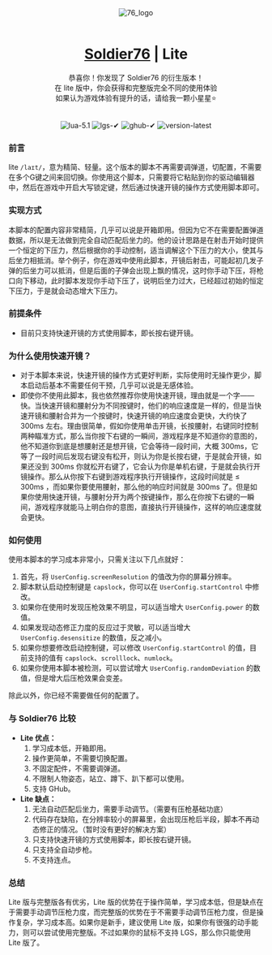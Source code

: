 <div align="center">
  <img src="./static/img/76_logo.png" alt="76_logo">
</div>
<br>
<h1 align="center">
  <a href="./README.md">Soldier76</a> | Lite
</h1>
<div align="center">恭喜你！你发现了 Soldier76 的衍生版本！</div>
<div align="center">在 lite 版中，你会获得和完整版完全不同的使用体验</div>
<div align="center">如果认为游戏体验有提升的话，请给我一颗小星星⭐</div>
<br>
<p align="center">
  <img src="https://img.shields.io/badge/lua-5.1-00007F.svg?style=flat-square&logo" alt="lua-5.1">
  <!-- <img src="https://img.shields.io/badge/logitech-✔-A7F079.svg?style=flat-square&logo" alt="logitech-✔"> -->
  <img src="https://img.shields.io/badge/lgs-✔-A7F079.svg?style=flat-square&logo" alt="lgs-✔">
  <img src="https://img.shields.io/badge/ghub-✔-00B8FC.svg?style=flat-square&logo" alt="ghub-✔">
  <img src="https://img.shields.io/badge/version-latest-29D1E3.svg?style=flat-square&logo" alt="version-latest">
</p>

### 前言
lite ```/laɪt/```，意为精简、轻量。这个版本的脚本不再需要调弹道，切配置，不需要在多个G键之间来回切换。你使用这个脚本，只需要将它粘贴到你的驱动编辑器中，然后在游戏中开启大写锁定键，然后通过快速开镜的操作方式使用脚本即可。

### 实现方式
本脚本的配置内容非常精简，几乎可以说是开箱即用。但因为它不在需要配置弹道数据，所以是无法做到完全自动匹配后坐力的。他的设计思路是在射击开始时提供一个恒定的下压力，然后根据你的手动控制，适当调解这个下压力的大小，使其与后坐力相抵消。举个例子，你在游戏中使用此脚本，开镜后射击，可能起初几发子弹的后坐力可以抵消，但是后面的子弹会出现上飘的情况，这时你手动下压，将枪口向下移动，此时脚本发现你手动下压了，说明后坐力过大，已经超过初始的恒定下压力，于是就会动态增大下压力。

### 前提条件
* 目前只支持快速开镜的方式使用脚本，即长按右键开镜。

### 为什么使用快速开镜？
* 对于本脚本来说，快速开镜的操作方式更好判断，实际使用时无操作更少，脚本启动后基本不需要任何干预，几乎可以说是无感体验。
* 即使你不使用此脚本，我也依然推荐你使用快速开镜，理由就是一个字——快。当快速开镜和腰射分为不同按键时，他们的响应速度是一样的，但是当快速开镜和腰射合并为一个按键时，快速开镜的响应速度会更快，大约快了 300ms 左右。理由很简单，假如你使用单击开镜，长按腰射，右键同时控制两种瞄准方式，那么当你按下右键的一瞬间，游戏程序是不知道你的意图的，他不知道你到底是想腰射还是想开镜，它会等待一段时间，大概 300ms，它等了一段时间后发现右键没有松开，则认为你是长按右键，于是就会开镜，如果还没到 300ms 你就松开右键了，它会认为你是单机右键，于是就会执行开镜操作。那么从你按下右键到游戏程序执行开镜操作，这段时间就是 ≤ 300ms ，而如果你要使用腰射，那么他的响应时间就是 300ms 了。但是如果你使用快速开镜，与腰射分开为两个按键操作，那么在你按下右键的一瞬间，游戏程序就能马上明白你的意图，直接执行开镜操作，这样的响应速度就会更快。

### 如何使用
使用本脚本的学习成本非常小，只需关注以下几点就好：

1. 首先，将 ```UserConfig.screenResolution``` 的值改为你的屏幕分辨率。
2. 脚本默认启动控制键是 ```capslock```，你可以在 ```UserConfig.startControl``` 中修改。
3. 如果你在使用时发现压枪效果不明显，可以适当增大 ```UserConfig.power``` 的数值。
4. 如果发现动态修正力度的反应过于灵敏，可以适当增大 ```UserConfig.desensitize``` 的数值，反之减小。
5. 如果你想要修改启动控制键，可以修改 ```UserConfig.startControl``` 的值，目前支持的值有 ```capslock```、```scrolllock```、```numlock```。
6. 如果你使用本脚本被检测，可以尝试增大 ```UserConfig.randomDeviation``` 的数值，但是增大后压枪效果会变差。

除此以外，你已经不需要做任何的配置了。

### 与 Soldier76 比较
* **Lite 优点：**
    1. 学习成本低，开箱即用。
    2. 操作更简单，不需要切换配置。
    3. 不固定配件，不需要调弹道。
    4. 不限制人物姿态，站立、蹲下、趴下都可以使用。
    5. 支持 GHub。
* **Lite 缺点：**
    1. 无法自动匹配后坐力，需要手动调节。（需要有压枪基础功底）
    2. 代码存在缺陷，在分辨率较小的屏幕里，会出现压枪后半段，脚本不再动态修正的情况。（暂时没有更好的解决方案）
    3. 只支持快速开镜的方式使用脚本，即长按右键开镜。
    4. 只支持全自动步枪。
    5. 不支持连点。

### 总结
Lite 版与完整版各有优劣，Lite 版的优势在于操作简单，学习成本低，但是缺点在于需要手动调节压枪力度，而完整版的优势在于不需要手动调节压枪力度，但是操作复杂，学习成本高。如果你是新手，建议使用 Lite 版，如果你有很强的动手能力，则可以尝试使用完整版。不过如果你的鼠标不支持 LGS，那么你只能使用 Lite 版了。
